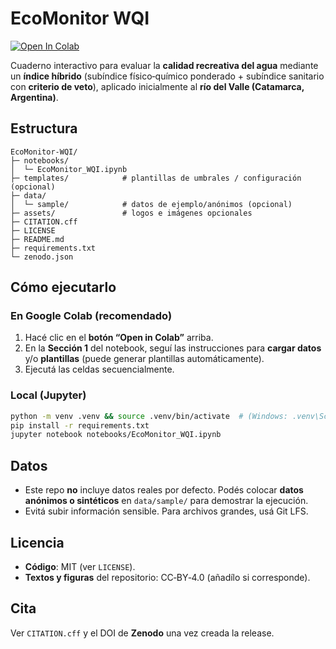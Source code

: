 # EcoMonitor WQI

[![Open In Colab](https://colab.research.google.com/assets/colab-badge.svg)](https://colab.research.google.com/github/AugustoBellanich/EcoMonitor-WQI/blob/main/notebooks/EcoMonitor_WQI.ipynb)

Cuaderno interactivo para evaluar la **calidad recreativa del agua** mediante un **índice híbrido** (subíndice físico‑químico ponderado + subíndice sanitario con **criterio de veto**), aplicado inicialmente al **río del Valle (Catamarca, Argentina)**.

## Estructura
```
EcoMonitor-WQI/
├─ notebooks/
│  └─ EcoMonitor_WQI.ipynb
├─ templates/            # plantillas de umbrales / configuración (opcional)
├─ data/
│  └─ sample/            # datos de ejemplo/anónimos (opcional)
├─ assets/               # logos e imágenes opcionales
├─ CITATION.cff
├─ LICENSE
├─ README.md
├─ requirements.txt
└─ zenodo.json
```

## Cómo ejecutarlo
### En Google Colab (recomendado)
1. Hacé clic en el **botón “Open in Colab”** arriba.  
2. En la **Sección 1** del notebook, seguí las instrucciones para **cargar datos** y/o **plantillas** (puede generar plantillas automáticamente).
3. Ejecutá las celdas secuencialmente.

### Local (Jupyter)
```bash
python -m venv .venv && source .venv/bin/activate  # (Windows: .venv\Scripts\activate)
pip install -r requirements.txt
jupyter notebook notebooks/EcoMonitor_WQI.ipynb
```

## Datos
- Este repo **no** incluye datos reales por defecto. Podés colocar **datos anónimos o sintéticos** en `data/sample/` para demostrar la ejecución.
- Evitá subir información sensible. Para archivos grandes, usá Git LFS.

## Licencia
- **Código**: MIT (ver `LICENSE`).
- **Textos y figuras** del repositorio: CC‑BY‑4.0 (añadílo si corresponde).

## Cita
Ver `CITATION.cff` y el DOI de **Zenodo** una vez creada la release.
